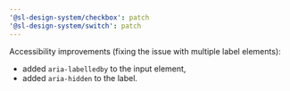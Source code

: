 ```yaml
---
'@sl-design-system/checkbox': patch
'@sl-design-system/switch': patch
---
```


Accessibility improvements (fixing the issue with multiple label elements):
- added `aria-labelledby` to the input element,
- added `aria-hidden` to the label.
